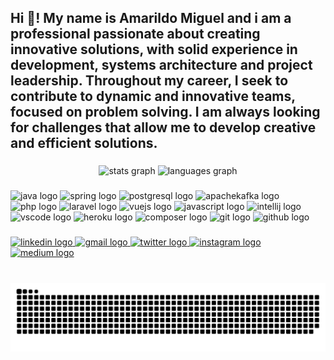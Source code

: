 <h2 align="left">Hi 👋! My name is Amarildo Miguel and i am a professional passionate about creating innovative solutions, with solid experience in development, systems architecture and project leadership. Throughout my career, I seek to contribute to dynamic and innovative teams, focused on problem solving. I am always looking for challenges that allow me to develop creative and efficient solutions.</h2>

###

<div align="center">
  <img src="https://github-readme-stats.vercel.app/api?username=amarildomiguel&hide_title=false&hide_rank=false&show_icons=true&include_all_commits=true&count_private=true&disable_animations=false&theme=dracula&locale=en&hide_border=false" height="150" alt="stats graph"  />
  <img src="https://github-readme-stats.vercel.app/api/top-langs?username=amarildomiguel&locale=en&hide_title=false&layout=compact&card_width=320&langs_count=5&theme=dracula&hide_border=false" height="150" alt="languages graph"  />
</div>

###

<div align="left">
  <img src="https://cdn.jsdelivr.net/gh/devicons/devicon/icons/java/java-original.svg" height="30" alt="java logo"  />
  
  <img src="https://cdn.jsdelivr.net/gh/devicons/devicon/icons/spring/spring-original.svg" height="30" alt="spring logo"  />

  <img src="https://cdn.jsdelivr.net/gh/devicons/devicon/icons/postgresql/postgresql-original.svg" height="30" alt="postgresql logo"  />
  
  <img src="https://cdn.jsdelivr.net/gh/devicons/devicon/icons/apachekafka/apachekafka-original.svg" height="30" alt="apachekafka logo"  />

  <img src="https://cdn.jsdelivr.net/gh/devicons/devicon/icons/php/php-original.svg" height="30" alt="php logo"  />
 
  <img src="https://cdn.simpleicons.org/laravel/FF2D20" height="30" alt="laravel logo"  />

  <img src="https://cdn.jsdelivr.net/gh/devicons/devicon/icons/vuejs/vuejs-original.svg" height="30" alt="vuejs logo"  />

  <img src="https://cdn.jsdelivr.net/gh/devicons/devicon/icons/javascript/javascript-original.svg" height="30" alt="javascript logo"  />

  <img src="https://cdn.jsdelivr.net/gh/devicons/devicon/icons/intellij/intellij-original.svg" height="30" alt="intellij logo"  />

  <img src="https://cdn.jsdelivr.net/gh/devicons/devicon/icons/vscode/vscode-original.svg" height="30" alt="vscode logo"  />

  <img src="https://cdn.jsdelivr.net/gh/devicons/devicon/icons/heroku/heroku-original.svg" height="30" alt="heroku logo"  />
 
  <img src="https://cdn.jsdelivr.net/gh/devicons/devicon/icons/composer/composer-original.svg" height="30" alt="composer logo"  />
  
  <img src="https://cdn.jsdelivr.net/gh/devicons/devicon/icons/git/git-original.svg" height="30" alt="git logo"  />
 
  <img src="https://cdn.jsdelivr.net/gh/devicons/devicon/icons/github/github-original.svg" height="30" alt="github logo"  />
</div>

###

<div align="left">
  <a href="https://linkedin.com/in/amarildo-miguel-834b9a188" target="_blank">
    <img src="https://img.shields.io/static/v1?message=LinkedIn&logo=linkedin&label=&color=0077B5&logoColor=white&labelColor=&style=for-the-badge" height="35" alt="linkedin logo"  />
  </a>
  <a href="https://mailto:amarildomgl@gmail.com" target="_blank">
    <img src="https://img.shields.io/static/v1?message=Gmail&logo=gmail&label=&color=D14836&logoColor=white&labelColor=&style=for-the-badge" height="35" alt="gmail logo"  />
  </a>
  <a href="https://twitter.com/amarildomgl" target="_blank">
    <img src="https://img.shields.io/static/v1?message=Twitter&logo=twitter&label=&color=1DA1F2&logoColor=white&labelColor=&style=for-the-badge" height="35" alt="twitter logo"  />
  </a>
  <a href="https://www.instagram.com/amarildo.mgl/" target="_blank">
    <img src="https://img.shields.io/static/v1?message=Instagram&logo=instagram&label=&color=E4405F&logoColor=white&labelColor=&style=for-the-badge" height="35" alt="instagram logo"  />
  </a>
  <a href="https://medium.com/amarildomgl" target="_blank">
    <img src="https://img.shields.io/static/v1?message=Medium&logo=medium&label=&color=12100E&logoColor=white&labelColor=&style=for-the-badge" height="35" alt="medium logo"  />
  </a>
</div>

###

<br clear="both">

<img src="https://raw.githubusercontent.com/amarildomiguel/amarildomiguel/output/snake.svg" alt="Snake animation" />

###